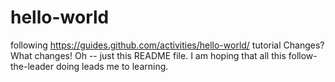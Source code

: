 # hello-world
following https://guides.github.com/activities/hello-world/ tutorial
Changes? What changes! Oh -- just this README file.
I am hoping that all this follow-the-leader doing leads me to learning.
